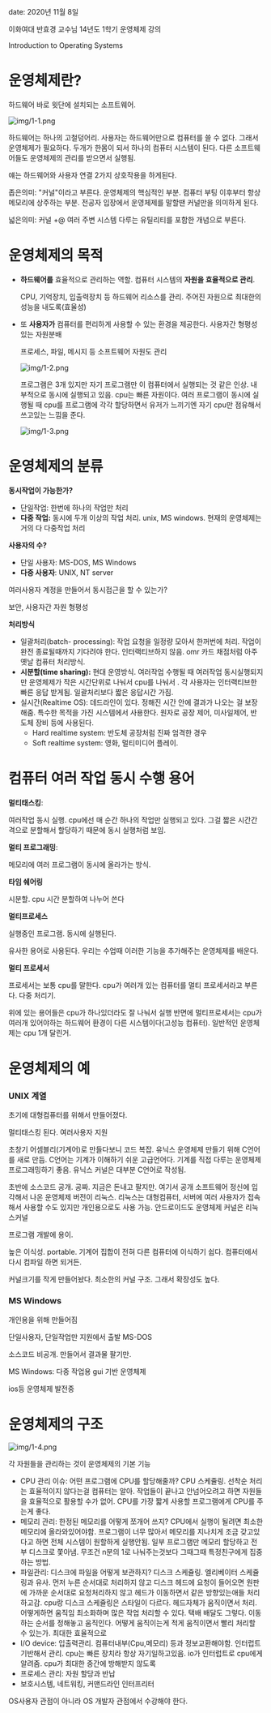 date: 2020년 11월 8일

이화여대 반효경 교수님 14년도 1학기 운영체제 강의

Introduction to Operating Systems

# 운영체제란?

하드웨어 바로 윗단에 설치되는 소프트웨어.

![img/1-1.png](img/1-1.png)

하드웨어는 하나의 고철덩어리. 사용자는 하드웨어만으로 컴퓨터를 쓸 수 없다. 그래서 운영체제가 필요하다. 두개가 한몸이 되서 하나의 컴퓨터 시스템이 된다. 다른 소프트웨어들도 운영체제의 관리를 받으면서 실행됨.

얘는 하드웨어와 사용자 연결 2가지 상호작용을 하게된다.

좁은의미: "커널"이라고 부른다. 운영체제의 핵심적인 부분. 컴퓨터 부팅 이후부터 항상 메모리에 상주하는 부분. 전공자 입장에서 운영체제를 말할땐 커널만을 의미하게 된다.

넓은의미: 커널 +@ 여러 주변 시스템 다루는 유틸리티를 포함한 개념으로 부른다.

# 운영체제의 목적

- **하드웨어를** 효율적으로 관리하는 역할. 컴퓨터 시스템의 **자원을 효율적으로 관리**.

  CPU, 기억장치, 입출력장치 등 하드웨어 리소스를 관리. 주어진 자원으로 최대한의 성능을 내도록(효율성)

- 또 **사용자가** 컴퓨터를 편리하게 사용할 수 있는 환경을 제공한다. 사용자간 형평성있는 자원분배

  프로세스, 파일, 메시지 등 소프트웨어 자원도 관리

  ![img/1-2.png](img/1-2.png)

  프로그램은 3개 있지만 자기 프로그램만 이 컴퓨터에서 실행되는 것 같은 인상. 내부적으로 동시에 실행되고 있음. cpu는 빠른 자원이다. 여러 프로그램이 동시에 실행될 때 cpu를 프로그램에 각각 할당하면서 유저가 느끼기엔 자기 cpu만 점유해서 쓰고있는 느낌을 준다.

  ![img/1-3.png](img/1-3.png)

# 운영체제의 분류

**동시작업이 가능한가?**

- 단일작업: 한번에 하나의 작업만 처리
- **다중 작업:** 동시에 두개 이상의 작업 처리. unix, MS windows. 현재의 운영체제는 거의 다 다중작업 처리

**사용자의 수?**

- 단일 사용자: MS-DOS, MS Windows
- **다중 사용자**: UNIX, NT server

여러사용자 계정을 만들어서 동시접근을 할 수 있는가?

보안, 사용자간 자원 형평성

**처리방식**

- 일괄처리(batch- processing): 작업 요청을 일정량 모아서 한꺼번에 처리. 작업이 완전 종료될때까지 기다려야 한다. 인터랙티브하지 않음. omr 카드 채점처럼 아주 옛날 컴퓨터 처리방식.
- **시분할(time sharing):** 현대 운영방식. 여러작업 수행될 때 여러작업 동시실행되지만 운영체제가 작은 시간단위로 나눠서 cpu를 나눠서 . 각 사용자는 인터랙티브한 빠른 응답 받게됨. 일괄처리보다 짧은 응답시간 가짐.
- 실시간(Realtime OS): 데드라인이 있다. 정해진 시간 안에 결과가 나오는 걸 보장해줌. 특수한 목적을 가진 시스템에서 사용한다. 원자로 공장 제어, 미사일제어, 반도체 장비 등에 사용된다.
  - Hard realtime system: 반도체 공장처럼 진짜 엄격한 경우
  - Soft realtime system: 영화, 멀티미디어 플레이.

# 컴퓨터 여러 작업 동시 수행 용어

**멀티태스킹**:

여러작업 동시 실행. cpu에선 매 순간 하나의 작업만 실행되고 있다. 그걸 짧은 시간간격으로 분할해서 할당하기 때문에 동시 실행처럼 보임.

**멀티 프로그래밍**:

메모리에 여러 프로그램이 동시에 올라가는 방식.

**타임 쉐어링**

시분할. cpu 시간 분할하여 나누어 쓴다

**멀티프로세스**

실행중인 프로그램. 동시에 실행된다.

유사한 용어로 사용된다. 우리는 수업때 이러한 기능을 추가해주는 운영체제를 배운다.

**멀티 프로세서**

프로세서는 보통 cpu를 말한다. cpu가 여러개 있는 컴퓨터를 멀티 프로세서라고 부른다. 다중 처리기.

위에 있는 용어들은 cpu가 하나있더라도 잘 나눠서 실행 반면에 멀티프로세서는 cpu가 여러개 있어야하는 하드웨어 환경이 다른 시스템이다(고성능 컴퓨터). 일반적인 운영체제는 cpu 1개 달린거.

# 운영체제의 예

### UNIX 계열

초기에 대형컴퓨터를 위해서 만들어졌다.

멀티태스킹 된다. 여러사용자 지원

초창기 어셈블리(기계어)로 만들다보니 코드 복잡. 유닉스 운영체제 만들기 위해 C언어를 새로 만듬. C언어는 기계가 이해하기 쉬운 고급언어다. 기계를 직접 다루는 운영체제 프로그래밍하기 좋음. 유닉스 커널은 대부분 C언어로 작성됨.

초반에 소스코드 공개. 공짜. 지금은 돈내고 팔지만. 여기서 공개 소프트웨어 정신에 입각해서 나온 운영체제 버전이 리눅스. 리눅스는 대형컴퓨터, 서버에 여러 사용자가 접속해서 사용할 수도 있지만 개인용으로도 사용 가능. 안드로이드도 운영체제 커널은 리눅스커널

프로그램 개발에 용이.

높은 이식성. portable. 기계어 집합이 전혀 다른 컴퓨터에 이식하기 쉽다. 컴퓨터에서 다시 컴파일 하면 되거든.

커널크기를 작게 만들어놨다. 최소한의 커널 구조. 그래서 확장성도 높다.

### MS Windows

개인용을 위해 만들어짐

단일사용자, 단일작업만 지원에서 출발 MS-DOS

소스코드 비공개. 만들어서 결과물 팔기만.

MS Windows: 다중 작업용 gui 기반 운영체제

ios등 운영체제 발전중

# 운영체제의 구조

![img/1-4.png](img/1-4.png)

각 자원들을 관리하는 것이 운영체제의 기본 기능

- CPU 관리 이슈: 어떤 프로그램에 CPU를 할당해줄까? CPU 스케쥴링. 선착순 처리는 효율적이지 않다는걸 컴퓨터는 알아. 작업들이 끝나고 안넘어오려고 하면 자원들을 효율적으로 활용할 수가 없어. CPU를 가장 짧게 사용할 프로그램에게 CPU를 주는게 좋다.
- 메모리 관리: 한정된 메모리를 어떻게 쪼개어 쓰지? CPU에서 실행이 될려면 최소한 메모리에 올라와있어야함. 프로그램이 너무 많아서 메모리를 지나치게 조금 갖고있다고 하면 전체 시스템이 원할하게 실행안됨. 일부 프로그램만 메모리 할당하고 전부 디스크로 쫓아냄. 무조건 n분의 1로 나눠주는것보다 그때그때 특정친구에게 집중하는 방법.
- 파일관리: 디스크에 파일을 어떻게 보관하지? 디스크 스케쥴링. 엘리베이터 스케쥴링과 유사. 먼저 누른 순서대로 처리하지 않고 디스크 헤드에 요청이 들어오면 원판에 가까운 순서대로 요청처리하지 않고 헤드가 이동하면서 같은 방향있는애들 처리하고감. cpu랑 디스크 스케쥴링은 스타일이 다르다. 헤드자체가 움직이면서 처리. 어떻게하면 움직임 최소화하며 많은 작업 처리할 수 있다. 택배 배달도 그렇다. 이동하는 순서를 정해놓고 움직인다. 어떻게 움직이는게 적게 움직이면서 빨리 처리할 수 있는가. 최대한 효율적으로
- I/O device: 입출력관리. 컴퓨터내부(Cpu,메모리) 등과 정보교환해야함. 인터럽트 기반해서 관리. cpu는 빠른 장치라 항상 자기일하고있음. io가 인터럽트로 cpu에게 알려줌. cpu가 최대한 중간에 방해받지 않도록
- 프로세스 관리: 자원 할당과 반납
- 보호시스템, 네트워킹, 커맨드라인 인터프리터

OS사용자 관점이 아니라 OS 개발자 관점에서 수강해야 한다.
